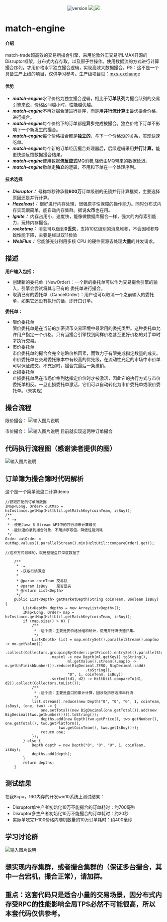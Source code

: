 <p align="center">
    <img alt="version" src="https://img.shields.io/badge/version-0.0.1--SNAPSHOT-blue">
    <a target="_blank" href="https://www.apache.org/licenses/LICENSE-2.0.html">
        <img src="https://img.shields.io/badge/License-Apache%202.0-blue.svg" ></img>
    </a>
    <a target="_blank" href="https://www.oracle.com/technetwork/java/javase/downloads/index.html">
        <img src="https://img.shields.io/badge/JDK-1.8+-green.svg" ></img>
    </a>
</p>

# match-engine

#### 介绍
match-trade超高效的交易所撮合引擎，采用伦敦外汇交易所LMAX开源的Disruptor框架，分布式内存存取，以及原子性操作。使用数据流的方式进行计算撮合序列，才用价格水平独立撮合逻辑，实现高效大数据撮合。PS：这不是一个具备生产上线的项目，仅供学习参考。生产级项目见：[mxs-exchange](https://gitee.com/occo/occo-exchange/blob/master/README.md)

#### 优势
- ***match-engine***水平价格为独立撮合逻辑，相比于**订单队列**为撮合队列的交易引擎来说，价格区间越小时，性能越优越。
- ***match-engine***不再对撮合薄进行排序，而是用**并行流计算**出最优撮合价格，进行撮合。
- ***match-engine***每个价格下的订单都是**异步**完成被撮合。独立价格下订单不影响下一个新发生的撮合。
- ***match-engine***每个价格撮合都是**独立的**，与下一个价格没的关系，实现快速吃单。
- ***match-engine***每个新的订单经历撮合处理器后，后续逻辑采用**并行计算**，能更快速反馈数据撮合结果。
- ***match-engine***使用数据**流反应式**MQ消费,降低由MQ带来的数据延迟。
- ***match-engine***撤单走**独立**的逻辑，不用和下单在一个处理序列。

#### 技术选择
- ***Disruptor：*** 号称每秒钟承载**600万**订单级别的无锁并行计算框架，主要选择原因还是并行计算。
- ***Hazelcast：*** 很好进行内存处理，很强原子性保障的操作能力。同时分布式内存实现很简单，能自动内存集群。据说**火币**也在用。
- ***Ignite：*** 内存占用小，速度快，能像做数据库撮合一样，强大的内存索引能力，玩转内存撮合。
- ***rocketmq：*** 消息可以做到**0丢失**，支持10亿级别的消息堆积，不会因堆积导致性能下降，主要是经过双11检验
- ***WebFlux：*** 它能够充分利用多核 CPU 的硬件资源去处理**大量**的并发请求。

## 描述
**用户输入包括：**
- 创建新的委托单（NewOrder）：一个新的委托单可以作为交易撮合引擎的输入，引擎会尝试将其与已有的 委托单进行撮合。
- 取消已有的委托单（CancelOrder）：用户也可以取消一个之前输入的委托单，如果它还没有执行的话，即开口订单。

**委托单：**
- 限价委托单    
    限价委托单是在当前的加密货币交易环境中最常用的委托类型。这种委托单允许用户指定一个价格，只有当撮合引擎找到同样价格甚至更好价格的对手单时才执行交易。
- 市价委托单   
    市价委托单的撮合会完全忽略价格因素，而致力于有限完成指定数量的成交。市价委托单在交易委托账本中有较高的优先级，在流动性充足的市场中市价单可以保证成交。不充足时，撮合完最后一条撤销。
- 止损委托单   
    止损委托单尽在市场价格到达指定价位时才被激活，因此它的执行方式与市价委托单相反。一旦止损委托单激活，它们可以自动转化为市价委托单或限价委托单。（未实现）

## 撮合流程
限价撮合：
![输入图片说明](https://images.gitee.com/uploads/images/2019/1223/093137_a98aa989_538536.jpeg "limit.jpg")

市价撮合：
![输入图片说明](https://images.gitee.com/uploads/images/2019/1223/093204_e3020309_538536.jpeg "market.jpg")
目前就实现这两种订单撮合

## 代码执行流程图（感谢读者提供的图）
![输入图片说明](https://images.gitee.com/uploads/images/2020/0221/130415_e28627bb_538536.png "20200221130118.png")

## 订单簿为撮合簿时代码解析
这个是一个简单流盘口计算demo
```
//获取匹配的订单薄数据
IMap<Long, Order> outMap = hzInstance.getMap(HzltUtil.getMatchKey(coinTeam, isBuy));
/**
 * -★
 * -使用Java 8 Stream API中的并行流来计算最优
 * -能快速的拿到撮合对象，不用排序取值，降低性能消耗
 */
Order outOrder = outMap.values().parallelStream().min(HzltUtil::compareOrder).get();

//这种方式最难的，就是整理盘口深度数据了

    /**
     * -★
	 * -获取行情深度
	 * 
	 * @param coinTeam 交易队
	 * @param isBuy    是否是买
	 * @return List<Depth>
	 */
	public List<Depth> getMarketDepth(String coinTeam, Boolean isBuy) {
		List<Depth> depths = new ArrayList<Depth>();
		IMap<Long, Order> map = hzInstance.getMap(HzltUtil.getMatchKey(coinTeam, isBuy));
		if (map.size() > 0) {
			/**
			 * -这个流：主要是安价格分组和统计，使用并行流快速归集。
			 */ 
			List<Depth> list = map.entrySet().parallelStream().map(mo -> mo.getValue())
					.collect(Collectors.groupingBy(Order::getPrice)).entrySet().parallelStream()
					.map(ml -> new Depth(ml.getKey().toString(),
							ml.getValue().stream().map(o -> o.getUnFinishNumber()).reduce(BigDecimal.ZERO, BigDecimal::add)
									.toString(),
							"0", 1, coinTeam, isBuy))
					.sorted((d1, d2) -> HzltUtil.compareTo(d1, d2)).collect(Collectors.toList());
			/**
			 * -这个流：主要是盘口的累计计算，因涉及排序选择串行流
			 */
			list.stream().reduce(new Depth("0", "0", "0", 1, coinTeam, isBuy), (one, two) -> {
				one.setTotal((new BigDecimal(one.getTotal()).add(new BigDecimal(two.getNumber()))).toString());
				depths.add(new Depth(two.getPrice(), two.getNumber(), one.getTotal(), two.getPlatform(),
						two.getCoinTeam(), two.getIsBuy()));
				return one;
			});
		} else {
			Depth depth = new Depth("0", "0", "0", 1, coinTeam, isBuy);
			depths.add(depth);
		}
		return depths;
	}
```
## 测试结果
在我8cpu，16G内存的开发win10系统上测试结果：
- Disruptor单生产者初始化10万不能撮合的订单耗时：约700毫秒    
- Disruptor多生产者初始化10万不能撮合的订单耗时：约20秒    
- 实际单吃完1-100价格内随机数量的10万订单耗时：约400毫秒    

## 学习讨论群
![输入图片说明](https://images.gitee.com/uploads/images/2019/1226/141023_35b45286_538536.png "IT技术分享群聊二维码.png")

## 想实现内存集群，或者撮合集群的（保证多台撮合，其中一台宕机，撮合正常），请加群。
## 重点：这套代码只是适合小量的交易场景，因分布式内存受RPC的性能影响全局TPS必然不可能很高，所以本套代码仅供参考。